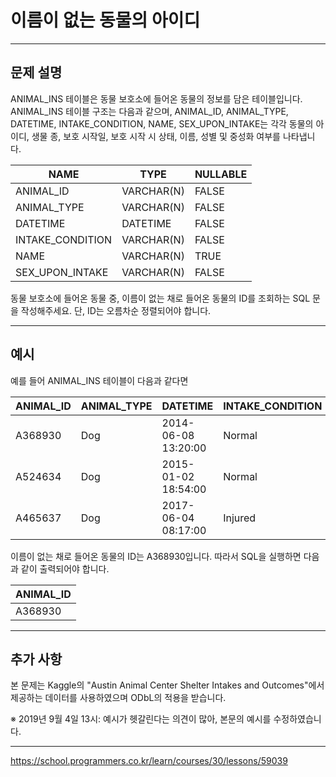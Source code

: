 # 이름이 없는 동물의 아이디

---

## 문제 설명

ANIMAL_INS 테이블은 동물 보호소에 들어온 동물의 정보를 담은 테이블입니다. ANIMAL_INS 테이블 구조는 다음과 같으며, ANIMAL_ID, ANIMAL_TYPE, DATETIME, INTAKE_CONDITION, NAME, SEX_UPON_INTAKE는 각각 동물의 아이디, 생물 종, 보호 시작일, 보호 시작 시 상태, 이름, 성별 및 중성화 여부를 나타냅니다.

|   NAME          |     TYPE       | NULLABLE |
|-----------------|----------------|----------|
| ANIMAL_ID       | VARCHAR(N)     |  FALSE   |
| ANIMAL_TYPE     | VARCHAR(N)     |  FALSE   |
| DATETIME        | DATETIME       |  FALSE   |
| INTAKE_CONDITION| VARCHAR(N)     |  FALSE   |
| NAME            | VARCHAR(N)     |  TRUE    |
| SEX_UPON_INTAKE | VARCHAR(N)     |  FALSE   |


동물 보호소에 들어온 동물 중, 이름이 없는 채로 들어온 동물의 ID를 조회하는 SQL 문을 작성해주세요. 단, ID는 오름차순 정렬되어야 합니다.

---

## 예시

예를 들어 ANIMAL_INS 테이블이 다음과 같다면

| ANIMAL_ID | ANIMAL_TYPE |      DATETIME      | INTAKE_CONDITION |     NAME     |    SEX_UPON_INTAKE    |
|-----------|-------------|--------------------|------------------|--------------|-----------------------|
| A368930   | Dog         | 2014-06-08 13:20:00| Normal           | NULL         | Spayed Female         |
| A524634   | Dog         | 2015-01-02 18:54:00| Normal           | *Belle       | Intact Female         |
| A465637   | Dog         | 2017-06-04 08:17:00| Injured          | *Commander   | Neutered Male         |


이름이 없는 채로 들어온 동물의 ID는 A368930입니다. 따라서 SQL을 실행하면 다음과 같이 출력되어야 합니다.

| ANIMAL_ID |
|-----------|
| A368930   |

---

## 추가 사항

본 문제는 Kaggle의 "Austin Animal Center Shelter Intakes and Outcomes"에서 제공하는 데이터를 사용하였으며 ODbL의 적용을 받습니다.

※ 2019년 9월 4일 13시: 예시가 헷갈린다는 의견이 많아, 본문의 예시를 수정하였습니다.

---

https://school.programmers.co.kr/learn/courses/30/lessons/59039
